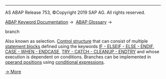   

* * *

AS ABAP Release 753, ©Copyright 2019 SAP AG. All rights reserved.

[ABAP Keyword Documentation](javascript:call_link\('abenabap.htm'\)) →  [ABAP Glossary](javascript:call_link\('abenabap_glossary.htm'\)) → 

branch

Also known as selection. [Control structure](javascript:call_link\('abencontrol_structure_glosry.htm'\) "Glossary Entry") that can consist of multiple [statement blocks](javascript:call_link\('abenstatement_block_glosry.htm'\) "Glossary Entry") defined using the keywords [IF - ELSEIF - ELSE - ENDIF](javascript:call_link\('abapif.htm'\)), [CASE - WHEN - ENDCASE](javascript:call_link\('abapcase.htm'\)), [TRY - CATCH - CLEANUP - ENDTRY](javascript:call_link\('abaptry.htm'\)) and whose execution is dependent on conditions. Branches can be implemented in [operand positions](javascript:call_link\('abenoperand_position_glosry.htm'\) "Glossary Entry") using [conditional expressions](javascript:call_link\('abenconditional_expression_glosry.htm'\) "Glossary Entry").

[→ More](javascript:call_link\('abenabap_branches.htm'\))